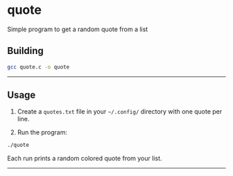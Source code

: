 # quote
Simple program to get a random quote from a list


## Building

```bash
gcc quote.c -o quote
```

---

## Usage

1. Create a `quotes.txt` file in your `~/.config/` directory with one quote per line.

2. Run the program:

```bash
./quote
```

Each run prints a random colored quote from your list.

---
